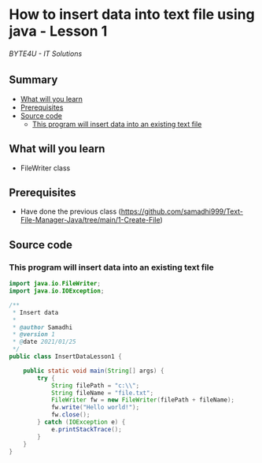 # How to insert data into text file using java - Lesson 1
###### BYTE4U - IT Solutions

## Summary
- [What will you learn](#What-will-you-learn)
- [Prerequisites](#Prerequisites)
- [Source code](#source-code)
  - [This program will insert data into an existing text file](#This-program-will-insert-data-into-an-existing-text-file.)
  
## What will you learn
- FileWriter class

## Prerequisites

- Have done the previous class (https://github.com/samadhi999/Text-File-Manager-Java/tree/main/1-Create-File)

## Source code

### This program will insert data into an existing text file

```java
import java.io.FileWriter;
import java.io.IOException;

/**
 * Insert data
 *
 * @author Samadhi
 * @version 1
 * @date 2021/01/25
 */
public class InsertDataLesson1 { 

    public static void main(String[] args) {
        try {
            String filePath = "c:\\";
            String fileName = "file.txt";
            FileWriter fw = new FileWriter(filePath + fileName);
            fw.write("Hello world!");
            fw.close();
        } catch (IOException e) {
            e.printStackTrace();
        }
    }
}

```
